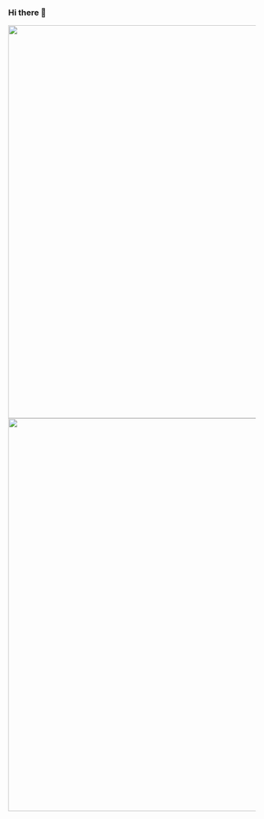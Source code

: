 ### Hi there 👋

<!--
**heinrich-13/Heinrich-13** is a ✨ _special_ ✨ repository because its `README.md` (this file) appears on your GitHub profile.

Here are some ideas to get you started:

- 🔭 I’m currently working on ...
- 🌱 I’m currently learning ...
- 👯 I’m looking to collaborate on ...
- 🤔 I’m looking for help with ...
- 💬 Ask me about ...
- 📫 How to reach me: ...
- 😄 Pronouns: ...
- ⚡ Fun fact: ...
-->
  <row>
    <col>
      <div id="header" align="center">
        <img src="https://media.giphy.com/media/kbRb4eyCNC0aMz5x68/giphy.gif" width="800"/>
      </div>
    </col>
    <col>
      <div id="header" align="center">
        <img src="https://media.giphy.com/media/kbRb4eyCNC0aMz5x68/giphy.gif" width="800"/>
      </div>
    </col>
  </row>
